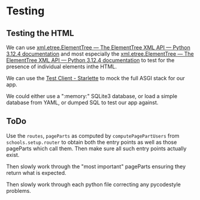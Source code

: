 # Testing

## Testing the HTML

We can use [xml.etree.ElementTree — The ElementTree XML API — Python
3.12.4
documentation](https://docs.python.org/3/library/xml.etree.elementtree.html)
and most especially the [xml.etree.ElementTree — The ElementTree XML API
— Python 3.12.4
documentation](https://docs.python.org/3/library/xml.etree.elementtree.html#xpath-support)
to test for the presence of individual elements inthe HTML.

We can use the [Test Client -
Starlette](https://www.starlette.io/testclient/) to mock the full ASGI
stack for our app.

We could either use a ":memory:" SQLite3 database, or load a simple
database from YAML, or dumped SQL to test our app against.

## ToDo

Use the `routes`, `pageParts` as computed by `computePagePartUsers` from
`schools.setup.router` to obtain both the entry points as well as those
pageParts which call them. Then make sure all such entry points actually exist.

Then slowly work through the "most important" pageParts ensuring they return
what is expected.

Then slowly work through each python file correcting any pycodestyle problems.



